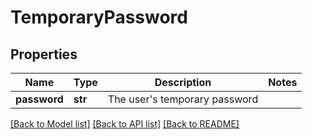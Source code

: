 # TemporaryPassword


## Properties
Name | Type | Description | Notes
------------ | ------------- | ------------- | -------------
**password** | **str** | The user&#39;s temporary password | 

[[Back to Model list]](../README.md#documentation-for-models) [[Back to API list]](../README.md#documentation-for-api-endpoints) [[Back to README]](../README.md)


